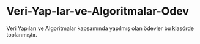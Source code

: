 # Veri-Yap-lar-ve-Algoritmalar-Odev
Veri Yapıları ve Algoritmalar kapsamında yapılmış olan ödevler bu klasörde toplanmıştır.
